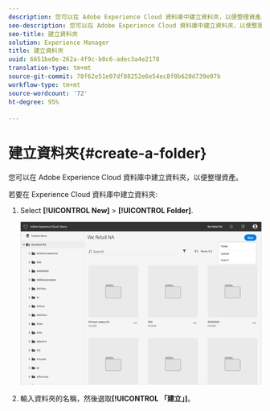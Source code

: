 ```yaml
---
description: 您可以在 Adobe Experience Cloud 資料庫中建立資料夾，以便整理資產。
seo-description: 您可以在 Adobe Experience Cloud 資料庫中建立資料夾，以便整理資產。
seo-title: 建立資料夾
solution: Experience Manager
title: 建立資料夾
uuid: 6651be0e-262a-4f9c-b0c6-adec3a4e2178
translation-type: tm+mt
source-git-commit: 78f62e51e07df88252e6e54ec8f0b620d739e07b
workflow-type: tm+mt
source-wordcount: '72'
ht-degree: 95%

---
```



# 建立資料夾{#create-a-folder}

您可以在 Adobe Experience Cloud 資料庫中建立資料夾，以便整理資產。

若要在 Experience Cloud 資料庫中建立資料夾:

1. Select **[!UICONTROL New]** > **[!UICONTROL Folder]**.

   ![](assets/library_new_folder_upload.png)

1. 輸入資料夾的名稱，然後選取&#x200B;**[!UICONTROL 「建立」]**。


